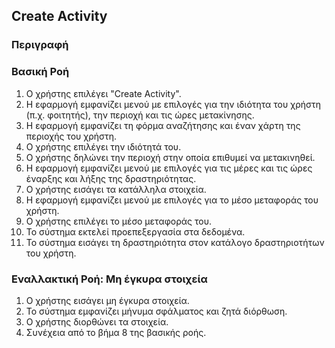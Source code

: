 ## Create Activity

### Περιγραφή

### Βασική Ροή

1. Ο χρήστης επιλέγει "Create Activity".
2. Η εφαρμογή εμφανίζει μενού με επιλογές για την ιδιότητα του χρήστη (π.χ. φοιτητής), την περιοχή και τις ώρες μετακίνησης.
3. Η εφαρμογή εμφανίζει τη φόρμα αναζήτησης και έναν χάρτη της περιοχής του χρήστη.
4. Ο χρήστης επιλέγει την ιδιότητά του.
5. Ο χρήστης δηλώνει την περιοχή στην οποία επιθυμεί να μετακινηθεί.
6. Η εφαρμογή εμφανίζει μενού με επιλογές για τις μέρες και τις ώρες έναρξης και λήξης της δραστηριότητας.
7. Ο χρήστης εισάγει τα κατάλληλα στοιχεία.
8. Η εφαρμογή εμφανίζει μενού με επιλογές για το μέσο μεταφοράς του χρήστη.
9. Ο χρήστης επιλέγει το μέσο μεταφοράς του.
10. Το σύστημα εκτελεί προεπεξεργασία στα δεδομένα.
11. Το σύστημα εισάγει τη δραστηριότητα στον κατάλογο δραστηριοτήτων του χρήστη.

### Εναλλακτική Ροή: Μη έγκυρα στοιχεία

1. Ο χρήστης εισάγει μη έγκυρα στοιχεία.
2. Το σύστημα εμφανίζει μήνυμα σφάλματος και ζητά διόρθωση.
3. Ο χρήστης διορθώνει τα στοιχεία.
4. Συνέχεια από το βήμα 8 της βασικής ροής.
